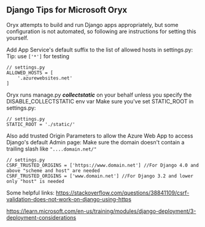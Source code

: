 ## Django Tips for Microsoft Oryx

Oryx attempts to build and run Django apps appropriately, but some configuration is not automated, so following are instructions for setting this yourself. 

Add App Service's default suffix to the list of allowed hosts in  settings.py: 
   Tip: use `['*']` for testing
```
// settings.py
ALLOWED_HOSTS = [
    '.azurewebsites.net'
]
```

Oryx runs manage.py ***collectstatic*** on your behalf unless you specify the DISABLE_COLLECTSTATIC env var 
Make sure you've set STATIC_ROOT in settings.py:
```
// settings.py
STATIC_ROOT = './static/'
```

Also add trusted Origin Parameters to allow the Azure Web App to access Django's default Admin page:
Make sure the domain doesn't contain a trailing slash like `"....domain.net/"`
```
// settings.py
CSRF_TRUSTED_ORIGINS = ['https://www.domain.net'] //For Django 4.0 and above "scheme and host" are needed
CSRF_TRUSTED_ORIGINS = ['www.domain.net'] //For Django 3.2 and lower only "host" is needed
```

Some helpful links:
https://stackoverflow.com/questions/38841109/csrf-validation-does-not-work-on-django-using-https

https://learn.microsoft.com/en-us/training/modules/django-deployment/3-deployment-considerations